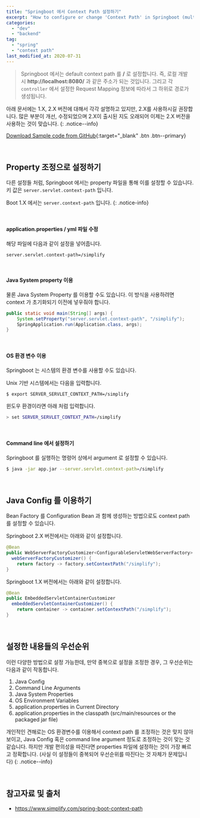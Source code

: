 ```yaml
---
title: "Springboot 에서 Context Path 설정하기"
excerpt: "How to configure or change 'Context Path' in Springboot (multiple options for this setting)"
categories:
  - "dev"
  - "backend"
tag:
  - "spring"
  - "context path"
last_modified_at: 2020-07-31
---
```


> Springboot 에서는 default context path 를 **/** 로 설정합니다. 즉, 로컬 개발 시 **http://localhost:8080/** 과 같은 주소가 되는 것입니다. 그리고 각 `controller` 에서 설정한 Request Mapping 정보에 따라서 그 하위로 경로가 생성됩니다. 

아래 문서에는 1.X, 2.X 버전에 대해서 각각 설명하고 있지만, 2.X를 사용하시길 권장합니다. 많은 부분이 개선, 수정되었으며 2.X이 출시된 지도 오래되어 이제는 2.X 버전을 사용하는 것이 맞습니다.
{: .notice--info}

[Download Sample code from GitHub](https://github.com/Simplify-Criss/SampleProjects/tree/master/contextPathExample){:target="_blank" .btn .btn--primary}

<br/>

## Property 조정으로 설정하기

다른 설정들 처럼, Springboot 에서는 property 파일을 통해 이를 설정할 수 있습니다. 키 값은 `server.servlet.context-path` 입니다.

Boot 1.X 에서는 `server.context-path` 입니다.
{: .notice-info}

<br/>

#### application.properties / yml 파일 수정

해당 파일에 다음과 같이 설정을 넣어줍니다. 

```properties
server.servlet.context-path=/simplify
```

<br/>

#### Java System property 이용

물론 Java System Property 를 이용할 수도 있습니다. 이 방식을 사용하려면 context 가 초기화되기 이전에 넣우줘야 합니다.

```java
public static void main(String[] args) {
    System.setProperty("server.servlet.context-path", "/simplify");
    SpringApplication.run(Application.class, args);
}
```

<br/>

#### OS 환경 변수 이용

Springboot 는 시스템의 환경 변수를 사용할 수도 있습니다. 

Unix 기반 시스템에서는 다음을 입력합니다.

```sh
$ export SERVER_SERVLET_CONTEXT_PATH=/simplify
```

윈도우 환경이라면 아래 처럼 입력합니다.

```sh
> set SERVER_SERVLET_CONTEXT_PATH=/simplify
```

<br/>

#### Command line 에서 설정하기

Springboot 를 실행하는 명령어 상에서 argument 로 설정할 수 있습니다. 

```sh
$ java -jar app.jar --server.servlet.context-path=/simplify
```

<br/>

## Java Config 를 이용하기

Bean Factory 를 Configuration Bean 과 함께 생성하는 방법으로도 context path 를 설정할 수 있습니다. 

Springboot 2.X 버전에서는 아래와 같이 설정합니다.

```java
@Bean
public WebServerFactoryCustomizer<ConfigurableServletWebServerFactory>
  webServerFactoryCustomizer() {
    return factory -> factory.setContextPath("/simplify");
}
```

Springboot 1.X 버전에서는 아래와 같이 설정합니다.

```java
@Bean
public EmbeddedServletContainerCustomizer
  embeddedServletContainerCustomizer() {
    return container -> container.setContextPath("/simplify");
}
```

<br/>

## 설정한 내용들의 우선순위

이런 다양한 방법으로 설정 가능한데, 만약 중복으로 설정을 조정한 경우, 그 우선순위는 다음과 같이 작동합니다. 

1. Java Config
2. Command Line Arguments
3. Java System Properties
4. OS Environment Variables
5. application.properties in Current Directory
6. application.properties in the classpath (src/main/resources or the packaged jar file)

개인적인 견해로는 OS 환경변수를 이용해서 context path 를 조정하는 것은 맞지 않아 보이고, Java Config 혹은 command line argument 정도로 조정하는 것이 맞는 것 같습니다. 하지만 개발 편의성을 따진다면 properties 파일에 설정하는 것이 가장 빠르고 정확합니다. (사실 이 설정들이 중복되어 우선순위를 따진다는 것 자체가 문제입니다) 
{: .notice--info}

<br/>

## 참고자료 및 출처

- https://www.simplify.com/spring-boot-context-path